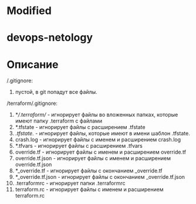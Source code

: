 # Modified
# devops-netology


# Описание
/.gitignore:
1. пустой, в git попадут все файлы.

/terraform/.gitignore:
1. **/.terraform/* - игнорирует файлы во вложенных папках, которые имеют папку .terraform с файлами
2. *.tfstate - игнорирует файлы с расширением .tfstate
3. *.tfstate.* - игнорирует файлы, которые имеют в имени шаблон .tfstate.
4. crash.log - игнорирует файлы с именем и расширением crash.log
5. *.tfvars - игнорирует файлы с расширением .tfvars
6. override.tf - игнорирует файлы с именем и расширением override.tf
7. override.tf.json - игнорирует файлы с именем и расширением override.tf.json
8. *_override.tf - игнорирует файлы с окончанием _override.tf
9. *_override.tf.json - игнорирует файлы с окончанием _override.tf.json
10. .terraformrc - игнорирует папки .terraformrc
11. terraform.rc - игнорирует файлы с именем и расширением terraform.rc

